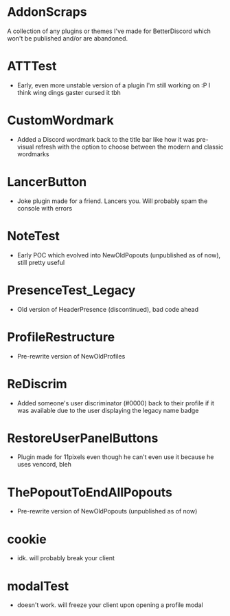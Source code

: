 # AddonScraps
A collection of any plugins or themes I've made for BetterDiscord which won't be published and/or are abandoned.


# ATTTest
- Early, even more unstable version of a plugin I'm still working on :P I think wing dings gaster cursed it tbh

# CustomWordmark
-  Added a Discord wordmark back to the title bar like how it was pre-visual refresh with the option to choose between the modern and classic wordmarks

# LancerButton 
- Joke plugin made for a friend. Lancers you. Will probably spam the console with errors

# NoteTest
- Early POC which evolved into NewOldPopouts (unpublished as of now), still pretty useful

# PresenceTest_Legacy 
- Old version of HeaderPresence (discontinued), bad code ahead

# ProfileRestructure
- Pre-rewrite version of NewOldProfiles

# ReDiscrim
- Added someone's user discriminator (#0000) back to their profile if it was available due to the user displaying the legacy name badge

# RestoreUserPanelButtons
- Plugin made for 11pixels even though he can't even use it because he uses vencord, bleh

# ThePopoutToEndAllPopouts
- Pre-rewrite version of NewOldPopouts (unpublished as of now)

# cookie
- idk. will probably break your client

# modalTest
- doesn't work. will freeze your client upon opening a profile modal
